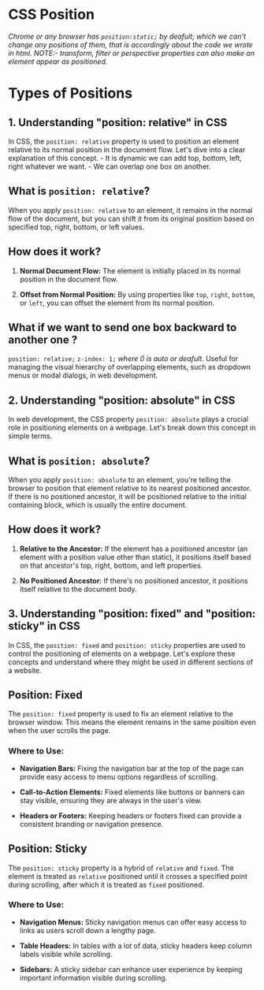 # CSS Position
*_Chrome or any browser has `position:static;` by deafult; which we can't change any positions of them, that is accordingly about the code we wrote in html._*
_*NOTE:-* transform, filter or perspective properties can also make an element appear as positioned._

# Types of Positions
## 1. Understanding "position: relative" in CSS

In CSS, the `position: relative` property is used to position an element relative to its normal position in the document flow. Let's dive into a clear explanation of this concept.
    - It is dynamic we can add top, bottom, left, right whatever we want.
    - We can overlap one box on another.

## What is `position: relative`?

When you apply `position: relative` to an element, it remains in the normal flow of the document, but you can shift it from its original position based on specified top, right, bottom, or left values.

## How does it work?

1. **Normal Document Flow:** The element is initially placed in its normal position in the document flow.

2. **Offset from Normal Position:** By using properties like `top`, `right`, `bottom`, or `left`, you can offset the element from its normal position.

## What if we want to send one box backward to another one ? 
`position: relative;`
`z-index: 1;` _where 0 is auto or deafult._
 Useful for managing the visual hierarchy of overlapping elements, such as dropdown menus or modal dialogs, in web development.

    
## 2. Understanding "position: absolute" in CSS

In web development, the CSS property `position: absolute` plays a crucial role in positioning elements on a webpage. Let's break down this concept in simple terms.

## What is `position: absolute`?

When you apply `position: absolute` to an element, you're telling the browser to position that element relative to its nearest positioned ancestor. If there is no positioned ancestor, it will be positioned relative to the initial containing block, which is usually the entire document.

## How does it work?

1. **Relative to the Ancestor:** If the element has a positioned ancestor (an element with a position value other than static), it positions itself based on that ancestor's top, right, bottom, and left properties.

2. **No Positioned Ancestor:** If there's no positioned ancestor, it positions itself relative to the document body.


## 3. Understanding "position: fixed" and "position: sticky" in CSS

In CSS, the `position: fixed` and `position: sticky` properties are used to control the positioning of elements on a webpage. Let's explore these concepts and understand where they might be used in different sections of a website.

## Position: Fixed

The `position: fixed` property is used to fix an element relative to the browser window. This means the element remains in the same position even when the user scrolls the page.

### Where to Use:

- **Navigation Bars:** Fixing the navigation bar at the top of the page can provide easy access to menu options regardless of scrolling.

- **Call-to-Action Elements:** Fixed elements like buttons or banners can stay visible, ensuring they are always in the user's view.

- **Headers or Footers:** Keeping headers or footers fixed can provide a consistent branding or navigation presence.

## Position: Sticky

The `position: sticky` property is a hybrid of `relative` and `fixed`. The element is treated as `relative` positioned until it crosses a specified point during scrolling, after which it is treated as `fixed` positioned.

### Where to Use:

- **Navigation Menus:** Sticky navigation menus can offer easy access to links as users scroll down a lengthy page.

- **Table Headers:** In tables with a lot of data, sticky headers keep column labels visible while scrolling.

- **Sidebars:** A sticky sidebar can enhance user experience by keeping important information visible during scrolling.

